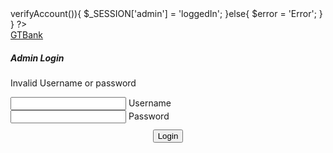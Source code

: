 <?php
session_start();
require 'system/autoload.php';
if($_SERVER['REQUEST_METHOD'] =='POST'){
    $admin = new \Controllers\AccountController();
    if($admin->verifyAccount()){
        $_SESSION['admin'] = 'loggedIn';
    }else{
        $error = 'Error';
    }
}
?>


<!DOCTYPE html>
<html lang="en">
<head>
    <meta charset="UTF-8">
    <title>Admin</title>
    <link rel="stylesheet" type="text/css" href="dist/css/font-awesome.min.css">
</head>
<body>
<?php if(isset($_SESSION['admin'])):  ?>
<div id="admin">

</div>
<?php else:;?>
<nav class=" deep-orange accent-3">
    <div class="nav-wrapper container ">
        <a href="#" class="brand-logo">GTBank</a>
    </div>
</nav>
<div class="main">
    <div class="container">
        <div class="row">
            <div class="col offset-m3 m6">
                <div class="card-panel">
                    <h5>Admin Login</h5>
                    <?php if(isset($error)):?>
                        <p class="red-text">Invalid Username or password</p>
        <?php endif;?>
                    <form method="post" action="admin.php">
                        <div class="input-field">
                            <input type="text" id="username" name="username" class="validate" required/>
                            <label for="username">Username</label>
                        </div>
                        <div class="input-field">
                            <input type="password" id="password" name="password" class="validate" required/>
                            <label for="password">Password</label>
                        </div>
                        <div class="button">
                            <button class="btn btn-large">Login</button>
                        </div>
                    </form>
                </div>
            </div>
        </div>
    </div>
</div>
<?php endif ?>
<script type="text/javascript" src="dist/js/admin.bundle.js"></script>
</body>
</html>

<template>
    <div class="card-panel">
        <h5>Security Questions</h5>
        <error-alert v-bind:message="errorMsg" ref="errorAlert"></error-alert>
        <success-alert v-bind:message="successMsg" ref="successAlert" not-flash ></success-alert>
        <form method="post" @submit.prevent="sendRequest($event)">
           <div class="input-field">
               <input type="text" id="qus1"  class="validate" name="answer1" required/>
               <label for="qus1">{{ question1 }}</label>
           </div>
            <div class="input-field">
                <input type="text" id="qus2" class="validate" name="answer2" required />
                <label for="qus2">{{ question2}}</label>
            </div>
            <div class="button">
                <button type="submit" class="btn waves-effect btn-large">Request Card</button>
            </div>
        </form>
    </div>
</template>

<script>
    import ErrorAlert from '../../common/Alerts/ErorrAlert.vue';
    import SuccessAlert from '../../common/Alerts/SuccessAlert.vue';
    import axios from 'axios';
    export default {
        name: "SecurityQuestion",
        components:{ErrorAlert,SuccessAlert},
        data:()=>({
            question1:'',
            question2:'',
            errorMsg:'',
            successMsg:''
        }),
        methods:{
            getQuestions(){
                axios.get('api.php?request=get_questions&id='+this.$store.state.customer.id)
                    .then(res=>{
                        this.question1 = res.data.question1;
                        this.question2 = res.data.question2;
                    })
            },
            sendRequest(event){
                //console.log('called');
                const data = new FormData(event.target);
                data.append('id',this.$store.state.customer.id);
                data.append('card_type',this.$store.state.preference.card_type);
                data.append('reason',this.$store.state.preference.reason);

                axios.post('api.php?request=request_card',data)
                    .then(res=>{
                        const data = res.data;
                        console.log(data);
                        if(data.status == 'success'){
                            this.successMsg = `Card request was sent successfully your tracking code is <strong>${data.tracking_code}</strong>`;
                            this.$refs.successAlert.showAlert();
                        }else {
                            this.errorMsg = data.error;
                            this.$refs.errorAlert.showAlert();
                        }

                    })

            }
        },
        created(){
            if(!this.$store.state.customer.id)
                this.$router.push('/card/request');

            this.getQuestions();
        }

    }
</script>
<style scoped lang="scss">
    @import "../../../sass/palette";
    .btn{
        background: $primary-color-dark;
    }
    .button{
        text-align: center;
    }
</style>
<template>
    <div class="container white z-depth-2">
        <form method="post" enctype="multipart/form-data" v-on:submit.prevent="registerCustomer($event)">

                <error-alert v-for="message in errorMessages"  not-flash v-bind:message="message"></error-alert>
                <success-alert message="Customer was added successfully" ref="successAlert"></success-alert>
                <error-alert v-bind:message="errorMessage" ref="errorAlert"></error-alert>

            <div class="row">
                <div class="col s12">
                    <div class="row">

                        <div class="col m3">
                          <div class="avatar-wrapper" title="Click to upload passport photograph" @click="showUploadDialog">
                              <div class="cover" v-show="noPassport">
                                  <div class="cell">
                                      <p>Upload Passport Photograph</p>
                                  </div>
                              </div>
                              <img src="dist/images/avartar.png" ref="passportPhoto" class="responsive-img"/>
                              <input type="file" accept="image/*"  @change="showPassport" name="passport" ref="passport"/>
                          </div>

                        </div>
                    </div>
                </div>

                <div class="input-field col m4">
                    <input type="text" name="last_name" v-model="customer.last_name" id="last_name" class="validate" required/>
                    <label for="last_name">Last Name</label>
                </div>
                <div class="input-field col m4">
                    <input type="text" name="first_name" v-model="customer.first_name" id="first_name" class="validate" required/>
                    <label for="first_name">First Name</label>
                </div>
                <div class="input-field col m4">
                    <input type="text" name="middle_name" v-model="customer.middle_name" id="middle_name" class="validate" required/>
                    <label for="middle_name">Middle Name</label>
                </div>
                <div class="col m4 input-field">
                    <select name="gender" id="gender" v-model="customer.gender" class="validate" required>
                        <option value="" disabled selected>Choose gender</option>
                        <option value="Male">Male</option>
                        <option value="Female">Female</option>
                    </select>
                    <label for="gender">Gender</label>
                </div>

                <div class="input-field col m4">
                    <input type="date" name="dob" v-model="customer.dob" id="dob" class="validate" required/>
                    <label for="dob">Date of Birth</label>
                </div>
                <div class="input-field col m4">
                    <input type="text" name="occupation" v-model="customer.occupation" id="occupation" class="validate" required/>
                    <label for="occupation">Occupation</label>
                </div>

                <div class="input-field col m4">
                    <input type="text" name="mobile_one" v-model="customer.mobile1" id="mobile_one" class="validate" required/>
                    <label for="mobile_one">Mobile 1</label>
                </div>
                <div class="input-field col m4">
                    <input type="text" name="mobile_two"  v-model="customer.mobile2" id="mobile_two"/>
                    <label for="mobile_two">Mobile 2(optional)</label>
                </div>
                <div class="input-field col m4">
                    <input type="email" name="email" v-model="customer.email" id="email"/>
                    <label for="email">Email Address</label>
                </div>
                <div class="input-field col m4">
                    <input type="text" name="home_address"  v-model="customer.address" id="home_address" class="validate" required/>
                    <label for="home_address">Home Address</label>
                </div>
                <div class="input-field col m4">
                    <input type="text" name="landmark" v-model="customer.landmark" id="landmark" class="validate" required/>
                    <label for="landmark">Landmark of Home Address</label>
                </div>

                <div class="input-field col m4">
                    <input type="text" name="state" v-model="customer.state" id="state" class="validate" required/>
                    <label for="state">State</label>
                </div>

                <div class="input-field col m4">
                    <input type="text" name="city" v-model="customer.city" id="city" class="validate" required/>
                    <label for="city">City</label>
                </div>
                <div class="col m4 input-field">
                        <select name="id_type" v-model="customer.id_type">
                            <option value="" disabled selected>Choose your option</option>
                            <option value="International Passport">International Passport</option>
                            <option value="Drivers Licence">Drivers Licence</option>
                            <option value="Voters Card">Voters Card</option>
                            <option value="National ID Card">National ID Card</option>
                        </select>
                        <label>Identification type</label>
                </div>
                <div class="input-field col s4">
                    <input type="text" name="id_number" v-model="customer.id_number" id="id_number" class="validate" required/>
                    <label for="id_number">ID Number</label>
                </div>
                <div class="input-field col s4">
                    <input type="date" name="issue_date" v-model="customer.issue_date" id="issue_date" class="validate" required/>
                    <label for="issue_date">Issue Date</label>
                </div>
                <div class="input-field col s4">
                    <input type="date" name="expiry_date" v-model="customer.expiry_date" id="expiry_date" class="validate" required/>
                    <label for="expiry_date">Expiry Date</label>
                </div>
                <div class="input-field col s4">
                    <input type="number" name="balance" v-model="customer.balance" id="balance" class="validate" required/>
                    <label for="balance">Opening Balance</label>
                </div>
                <div class="input-field col m6">
                    <select name="question1" v-model="customer.question1" id="question1" class="validate" required>
                        <option value="" disabled selected>Select Question</option>
                        <option value="What Is your favorite book?">What Is your favorite book? </option>
                        <option value="What is the name of the road you grew up on?"> What is the name of the road you grew up on?</option>
                        <option value="What is your mother’s maiden name?"> What is your mother’s maiden name?</option>
                        <option value="Where did you meet your spouse?"> Where did you meet your spouse?</option>
                        <option value="What is your favorite food?">What is your favorite food? </option>
                    </select>


                    <label for="question1">Security Question 1</label>
                </div>
                <div class="input-field col m6">
                    <input type="text" name="answer1" v-model="customer.answer1" id="answer1" class="validate" required/>
                    <label for="answer1">Security Answer 1</label>
                </div>
                <div class="input-field col s6">
                    <select name="question2" v-model="customer.question2" id="question2" class="validate" required>
                        <option value="" disabled selected>Select Question</option>
                        <option value="What Is your favorite book?">What Is your favorite book? </option>
                        <option value="What is the name of the road you grew up on?"> What is the name of the road you grew up on?</option>
                        <option value="What is your mother’s maiden name?"> What is your mother’s maiden name?</option>
                        <option value="Where did you meet your spouse?"> Where did you meet your spouse?</option>
                        <option value="What is your favorite food?">What is your favorite food? </option>
                    </select>
                    <label for="question2">Security Question 2</label>
                </div>
                <div class="input-field col s6">
                    <input type="text" v-model="customer.answer2" name="answer2" id="answer2" class="validate" required/>
                    <label for="answer2">Security Answer 2</label>
                </div>
            </div>
            <div class="button">
                <button class="btn btn-large waves-effect">Create Account</button>
            </div>
        </form>
    </div>
</template>

<script>
    import axios from 'axios';
    import ErrorAlert from '../common/Alerts/ErorrAlert.vue';
    import SuccessAlert from '../common/Alerts/SuccessAlert.vue';
    export default {
        name: "AddCustomerForm",
        components:{ErrorAlert,SuccessAlert},
        data:()=>({
            noPassport:true,
            errorMessages:[],
            errorMessage:'',
            customer:{
                first_name:'',
                last_name:'',
                middle_name:'',
                dob:'',
                gender:'',
                mobile1:'',
                mobile2:'',
                email:'',
                occupation:'',
                address:'',
                landmark:'',
                state:'',
                city:'',
                id_type:'',
                id_number:'',
                issue_date:'',
                expiry_date:'',
                balance:'',
                question1:'',
                question2:'',
                answer1:'',
                answer2:'',

            }
        }),
        methods:{
          showUploadDialog(){
              this.$refs.passport.click();
          },

          showPassport(){
                const reader = new FileReader();
                reader.onload = event=>{
                    this.$refs.passportPhoto.src = event.target.result;
                    this.noPassport = false;
                };
                reader.readAsDataURL(this.$refs.passport.files[0])
          },
          registerCustomer(event){
              const cusData = new FormData(event.target);
              if(this.noPassport){
                  document.querySelector('.avatar-wrapper').style.borderColor = 'red';
                 // this.$refs.errorAlert.showAlert();
              }else {
                  axios.post('api.php?request=add_customer',cusData).then(res=>{
                          const data = res.data;
                          if(data.status == 'success'){
                              Object.getOwnPropertyNames(this.customer).forEach((name)=>{
                                  this.customer[name]='';
                                  this.$refs.passport.value ='';
                                  this.$refs.passportPhoto.src = 'dist/images/avartar.png';
                                  document.querySelector('.avatar-wrapper').style.borderColor = 'lightgray';
                                  this.noPassport = true;
                              });
                              this.$refs.successAlert.showAlert();
                          }else{
                              this.errorMessages = data.errors;
                              //this.$refs.successAlert.showAlert();
                          }
                      },
                      ()=>{


                      })
              }
          }
        },
        mounted(){
            this.$nextTick(function () {
                var elems = document.querySelectorAll('select');
                var instances = M.FormSelect.init(elems);
            })
        }
    }
</script>

<style scoped lang="scss">
    @import "../../sass/palette";
    .avatar-wrapper{
        border:solid lightgray 1px;
        margin: 15px;
        position: relative;

        img{
            padding: 10px;
        }


        .cover{
            position: absolute;
            text-align: center;
            background: transparentize(gray,.6);
            height: 100%;
            padding-top: 30%;
            cursor: pointer;
        }

        .cell{
            p{
                font-weight: bold;
                color: black;
            }
        }

        input[type='file']{
            display: none;
        }
    }
    .button{
        text-align: center;
        padding: 10px 0;
        padding-bottom: 30px;

        .btn{
            background: $primary-color;
        }
    }
</style>

